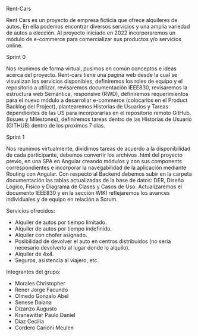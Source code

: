 Rent-Cars

Rent Cars es un proyecto de empresa ficticia que ofrece alquileres de autos. En ella podemos encontrar diversos servicios y una amplia variedad de autos a elección. Al proyecto iniciado en 2022 incorporaremos un módulo de e-commerce para comercializar sus productos y/o servicios online.

Sprint 0

Nos reunimos de forma virtual, pusimos en común conceptos e ideas acerca del proyecto. Rent-cars tiene una pagina web desde la cual se visualizan los servicios disponibles, definiremos los roles de equipo y el repositorio a utilizar, revisaremos documentación IEEE830, revisaremos la estructura web Semántica, responsive (RWD), definiremos requerimientos para el nuevo módulo a desarrollar e-commerce (colocarlos en el Product Backlog del Project), plantearemos Historias de Usuarios y Tareas dependientes de las US para incorporarlas en el repositorio remoto GitHub. (Issues y Milestones), definiremos tareas dentro de las Historias de Usuario (GITHUB) dentro de los proximos 7 dias.

Sprint 1

Nos reunimos virtualmente, dividimos tareas de acuerdo a la disponibilidad de cada participante, debemos convertir los archivos .html del proyecto previo, en una SPA en Angular creando módulos y con sus components correspondientes e incorporar la navegabilidad de la aplicación mediante Routing con Angular. Con respecto al Backend debemos subir en la carpeta documentación las tablas actualizadas de la base de datos: DER, Diseño Lógico, Físico y Diagrama de Clases y Casos de Uso. Actualizaremos el documento IEEE830 y en la sección WIKI reflejaremos los avances individuales y de equipo en relación a Scrum. 

Servicios ofrecidos:

- Alquiler de autos por tiempo limitado.
- Alquiler de autos por tiempo indefinido.
- Alquiler con chofer asignado.
- Posibilidad de devolver el auto en centros distribuidos (no seria necesario devolverlo al lugar donde lo alquilo).
- Alquiler de 4x4.
- Seguros, asistencia al viajero, etc.

Integrantes del grupo:

- Morales Christopher
- Rener Jorge Facundo
- Olmedo Gonzalo Abel
- Senese Daiana
- Dizanzo Augusto
- Kranewitter Paulo Daniel
- Díaz Cecilia
- Cordero Carioni Meulen
